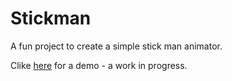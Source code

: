 # Stickman

A fun project to create a simple stick man animator.

Clike [here](https://sweewarman.github.io/Stickman/) for a demo - a work in progress.
